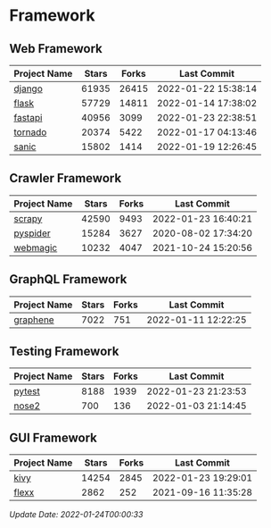 # Framework

## Web Framework
| Project Name | Stars | Forks | Last Commit |
| ------------ | ----- | ----- | ----------- |
| [django](https://github.com/django/django) | 61935 | 26415 | 2022-01-22 15:38:14 |
| [flask](https://github.com/pallets/flask) | 57729 | 14811 | 2022-01-14 17:38:02 |
| [fastapi](https://github.com/tiangolo/fastapi) | 40956 | 3099 | 2022-01-23 22:38:51 |
| [tornado](https://github.com/tornadoweb/tornado) | 20374 | 5422 | 2022-01-17 04:13:46 |
| [sanic](https://github.com/sanic-org/sanic) | 15802 | 1414 | 2022-01-19 12:26:45 |

## Crawler Framework
| Project Name | Stars | Forks | Last Commit |
| ------------ | ----- | ----- | ----------- |
| [scrapy](https://github.com/scrapy/scrapy) | 42590 | 9493 | 2022-01-23 16:40:21 |
| [pyspider](https://github.com/binux/pyspider) | 15284 | 3627 | 2020-08-02 17:34:20 |
| [webmagic](https://github.com/code4craft/webmagic) | 10232 | 4047 | 2021-10-24 15:20:56 |

## GraphQL Framework
| Project Name | Stars | Forks | Last Commit |
| ------------ | ----- | ----- | ----------- |
| [graphene](https://github.com/graphql-python/graphene) | 7022 | 751 | 2022-01-11 12:22:25 |

## Testing Framework
| Project Name | Stars | Forks | Last Commit |
| ------------ | ----- | ----- | ----------- |
| [pytest](https://github.com/pytest-dev/pytest) | 8188 | 1939 | 2022-01-23 21:23:53 |
| [nose2](https://github.com/nose-devs/nose2) | 700 | 136 | 2022-01-03 21:14:45 |

## GUI Framework
| Project Name | Stars | Forks | Last Commit |
| ------------ | ----- | ----- | ----------- |
| [kivy](https://github.com/kivy/kivy) | 14254 | 2845 | 2022-01-23 19:29:01 |
| [flexx](https://github.com/flexxui/flexx) | 2862 | 252 | 2021-09-16 11:35:28 |

*Update Date: 2022-01-24T00:00:33*